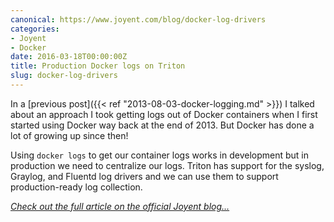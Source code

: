 ```yaml
---
canonical: https://www.joyent.com/blog/docker-log-drivers
categories:
- Joyent
- Docker
date: 2016-03-18T00:00:00Z
title: Production Docker logs on Triton
slug: docker-log-drivers
---
```


In a [previous post]({{< ref "2013-08-03-docker-logging.md" >}}) I talked about an approach I took getting logs out of Docker containers when I first started using Docker way back at the end of 2013. But Docker has done a lot of growing up since then!

Using `docker logs` to get our container logs works in development but in production we need to centralize our logs. Triton has support for the syslog, Graylog, and Fluentd log drivers and we can use them to support production-ready log collection.

*[Check out the full article on the official Joyent blog...](https://www.joyent.com/blog/docker-log-drivers)*
